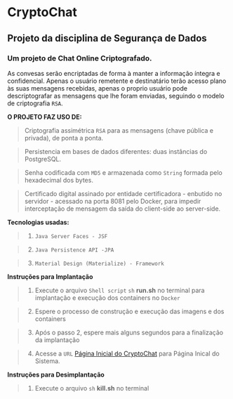 # CryptoChat
## Projeto da disciplina de Segurança de Dados

### Um projeto de Chat Online Criptografado. 

As convesas serão encriptadas de forma à manter a informação íntegra e confidencial. Apenas o usuário remetente e destinatário terão acesso plano às suas mensagens recebidas, apenas o proprio usuário pode descriptografar as mensagens que lhe foram enviadas, seguindo o modelo de criptografia ``RSA``.

**O PROJETO FAZ USO DE:**
> Criptografia assimétrica ``RSA`` para as mensagens (chave pública e privada), de ponta a ponta.

> Persistencia em bases de dados diferentes: duas instâncias do PostgreSQL.

> Senha codificada com ``MD5`` e armazenada como ``String`` formada pelo hexadecimal dos bytes.

> Certificado digital assinado por entidade certificadora - enbutido no servidor - acessado na porta 8081 pelo Docker, para impedir interceptação de mensagem da saída do client-side ao server-side. 

**Tecnologias usadas:**

> 1. ``Java Server Faces - JSF``

> 2. ``Java Persistence API -JPA``

> 3. ``Material Design (Materialize) - Framework``

**Instruções para Implantação** 

> 1. Execute o arquivo ``Shell script`` ``sh`` **run.sh** no terminal para implantação e execução dos containers no ``Docker``

> 2. Espere o processo de construção e execução das imagens e dos containers

> 3. Após o passo 2, espere mais alguns segundos para a finalização da implantação

> 4. Acesse a ``URL`` [Página Inicial do CryptoChat](http://localhost:8082/cryptochat/index.xhtml) para Página Inical do Sistema. 

**Instruções para Desimplantação** 

> 1. Execute o arquivo ``sh`` **kill.sh** no terminal



